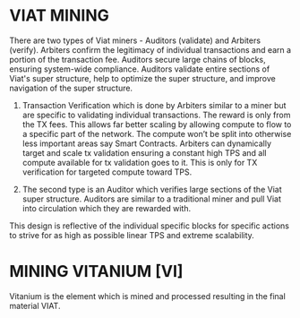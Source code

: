 # VIAT MINING

There are two types of Viat miners - Auditors (validate) and Arbiters (verify). Arbiters confirm the legitimacy of individual transactions and earn a portion of the transaction fee. Auditors secure large chains of blocks, ensuring system-wide compliance. Auditors validate entire sections of Viat's super structure, help to optimize the super structure, and improve navigation of the super structure.

1) Transaction Verification which is done by Arbiters similar to a miner but are specific to validating individual transactions. The reward is only from the TX fees. This allows far better scaling by allowing compute to flow to a specific part of the network. The compute won’t be split into otherwise less important areas say Smart Contracts. Arbiters can dynamically target and scale tx validation ensuring a constant high TPS and all compute available for tx validation goes to it. This is only for TX verification for targeted compute toward TPS.

2) The second type is an Auditor which verifies large sections of the Viat super structure. Auditors are similar to a traditional miner and pull Viat into circulation which they are rewarded with.

This design is reflective of the individual specific blocks for specific actions to strive for as high as possible linear TPS and extreme scalability.


# MINING VITANIUM [VI]

Vitanium is the element which is mined and processed resulting in the final material VIAT.
